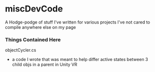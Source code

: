 # miscDevCode
A Hodge-podge of stuff I've written for various projects I've not cared to compile anywhere else on my page

<h3>Things Contained Here</h3>

objectCycler.cs 
- a code I wrote that was meant to help differ active states between 3 child objs in a parent in Unity VR
